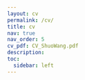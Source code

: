 ```yaml
---
layout: cv
permalink: /cv/
title: cv
nav: true
nav_order: 5
cv_pdf: CV_ShuoWang.pdf
description: 
toc:
  sidebar: left
---
```

